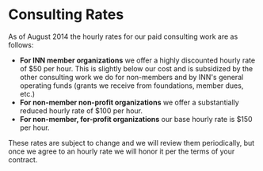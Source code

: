 # Consulting Rates

As of August 2014 the hourly rates for our paid consulting work are as follows:

-  **For INN member organizations** we offer a highly discounted hourly rate of $50 per hour. This is slightly below our cost and is subsidized by the other consulting work we do for non-members and by INN's general operating funds (grants we receive from foundations, member dues, etc.)
-  **For non-member non-profit organizations** we offer a substantially reduced hourly rate of $100 per hour.
-  **For non-member, for-profit organizations** our base hourly rate is $150 per hour.

These rates are subject to change and we will review them periodically, but once we agree to an hourly rate we will honor it per the terms of your contract.